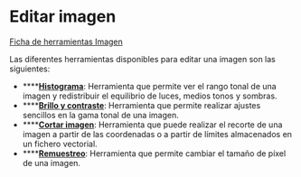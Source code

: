 # Editar imagen

[Ficha de herramientas Imagen](./)

Las diferentes herramientas disponibles para editar una imagen son las siguientes:

* \*\*\*\*[**Histograma**](../../herramientas-para-imagenes/histograma.md): Herramienta que permite ver el rango tonal de una imagen y redistribuir el equilibrio de luces, medios tonos y sombras.
* \*\*\*\*[**Brillo y contraste**](../../herramientas-para-imagenes/brillo-y-contraste.md): Herramienta que permite realizar ajustes sencillos en la gama tonal de una imagen.
* \*\*\*\*[**Cortar imagen**](../../herramientas-para-imagenes/cortar-imagen.md): Herramienta que puede realizar el recorte de una imagen a partir de las coordenadas o a partir de límites almacenados en un fichero vectorial.
* \*\*\*\*[**Remuestreo**](../../herramientas-para-imagenes/remuestreo.md): Herramienta que permite cambiar el tamaño de píxel de una imagen.

